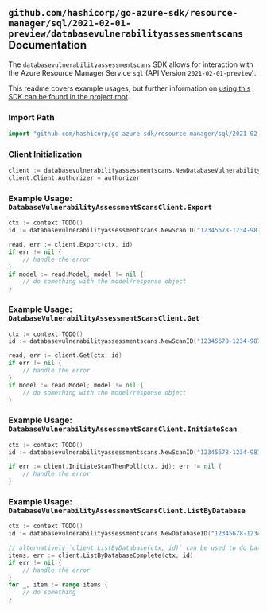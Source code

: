 
## `github.com/hashicorp/go-azure-sdk/resource-manager/sql/2021-02-01-preview/databasevulnerabilityassessmentscans` Documentation

The `databasevulnerabilityassessmentscans` SDK allows for interaction with the Azure Resource Manager Service `sql` (API Version `2021-02-01-preview`).

This readme covers example usages, but further information on [using this SDK can be found in the project root](https://github.com/hashicorp/go-azure-sdk/tree/main/docs).

### Import Path

```go
import "github.com/hashicorp/go-azure-sdk/resource-manager/sql/2021-02-01-preview/databasevulnerabilityassessmentscans"
```


### Client Initialization

```go
client := databasevulnerabilityassessmentscans.NewDatabaseVulnerabilityAssessmentScansClientWithBaseURI("https://management.azure.com")
client.Client.Authorizer = authorizer
```


### Example Usage: `DatabaseVulnerabilityAssessmentScansClient.Export`

```go
ctx := context.TODO()
id := databasevulnerabilityassessmentscans.NewScanID("12345678-1234-9876-4563-123456789012", "example-resource-group", "serverValue", "databaseValue", "scanIdValue")

read, err := client.Export(ctx, id)
if err != nil {
	// handle the error
}
if model := read.Model; model != nil {
	// do something with the model/response object
}
```


### Example Usage: `DatabaseVulnerabilityAssessmentScansClient.Get`

```go
ctx := context.TODO()
id := databasevulnerabilityassessmentscans.NewScanID("12345678-1234-9876-4563-123456789012", "example-resource-group", "serverValue", "databaseValue", "scanIdValue")

read, err := client.Get(ctx, id)
if err != nil {
	// handle the error
}
if model := read.Model; model != nil {
	// do something with the model/response object
}
```


### Example Usage: `DatabaseVulnerabilityAssessmentScansClient.InitiateScan`

```go
ctx := context.TODO()
id := databasevulnerabilityassessmentscans.NewScanID("12345678-1234-9876-4563-123456789012", "example-resource-group", "serverValue", "databaseValue", "scanIdValue")

if err := client.InitiateScanThenPoll(ctx, id); err != nil {
	// handle the error
}
```


### Example Usage: `DatabaseVulnerabilityAssessmentScansClient.ListByDatabase`

```go
ctx := context.TODO()
id := databasevulnerabilityassessmentscans.NewDatabaseID("12345678-1234-9876-4563-123456789012", "example-resource-group", "serverValue", "databaseValue")

// alternatively `client.ListByDatabase(ctx, id)` can be used to do batched pagination
items, err := client.ListByDatabaseComplete(ctx, id)
if err != nil {
	// handle the error
}
for _, item := range items {
	// do something
}
```
